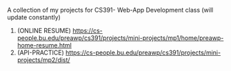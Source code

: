 A collection of my projects for CS391- Web-App Development class (will update constantly)

1. (ONLINE RESUME) https://cs-people.bu.edu/preawp/cs391/projects/mini-projects/mp1/home/preawp-home-resume.html
2. (API-PRACTICE) https://cs-people.bu.edu/preawp/cs391/projects/mini-projects/mp2/dist/
